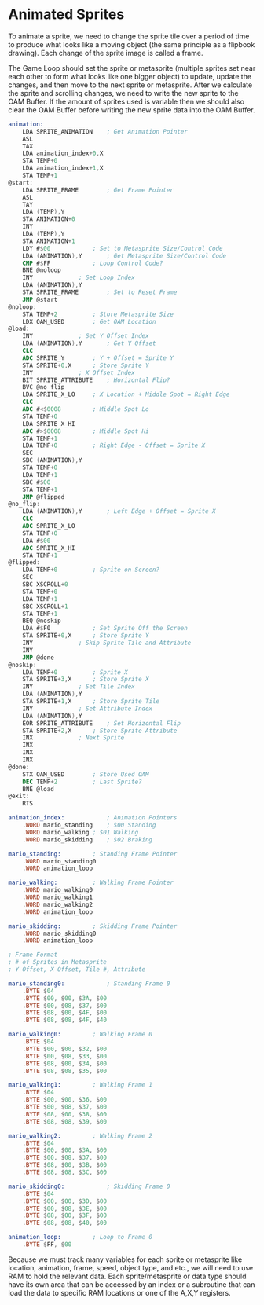 # Animated Sprites

To animate a sprite, we need to change the sprite tile over a period of time to produce what looks like a moving object (the same principle as a flipbook drawing).  Each change of the sprite image is called a frame.

The Game Loop should set the sprite or metasprite (multiple sprites set near each other to form what looks like one bigger object) to update, update the changes, and then move to the next sprite or metasprite.  After we calculate the sprite and scrolling changes, we need to write the new sprite to the OAM Buffer.  If the amount of sprites used is variable then we should also clear the OAM Buffer before writing the new sprite data into the OAM Buffer.

```nasm
animation:
	LDA SPRITE_ANIMATION	; Get Animation Pointer
	ASL
	TAX
	LDA animation_index+0,X
	STA TEMP+0
	LDA animation_index+1,X
	STA TEMP+1
@start:
	LDA SPRITE_FRAME		; Get Frame Pointer
	ASL
	TAY
	LDA (TEMP),Y
	STA ANIMATION+0
	INY
	LDA (TEMP),Y
	STA ANIMATION+1
	LDY #$00			; Set to Metasprite Size/Control Code
	LDA (ANIMATION),Y		; Get Metasprite Size/Control Code
	CMP #$FF			; Loop Control Code?
	BNE @noloop
	INY				; Set Loop Index
	LDA (ANIMATION),Y
	STA SPRITE_FRAME		; Set to Reset Frame
	JMP @start
@noloop:
	STA TEMP+2			; Store Metasprite Size
	LDX OAM_USED		; Get OAM Location
@load:
	INY				; Set Y Offset Index
	LDA (ANIMATION),Y		; Get Y Offset
	CLC
	ADC SPRITE_Y		; Y + Offset = Sprite Y
	STA SPRITE+0,X		; Store Sprite Y
	INY				; X Offset Index
	BIT SPRITE_ATTRIBUTE	; Horizontal Flip?
	BVC @no_flip
	LDA SPRITE_X_LO		; X Location + Middle Spot = Right Edge
	CLC
	ADC #<$0008			; Middle Spot Lo
	STA TEMP+0
	LDA SPRITE_X_HI
	ADC #>$0008			; Middle Spot Hi
	STA TEMP+1
	LDA TEMP+0			; Right Edge - Offset = Sprite X
	SEC
	SBC (ANIMATION),Y
	STA TEMP+0
	LDA TEMP+1
	SBC #$00
	STA TEMP+1
	JMP @flipped
@no_flip:
	LDA (ANIMATION),Y		; Left Edge + Offset = Sprite X
	CLC
	ADC SPRITE_X_LO
	STA TEMP+0
	LDA #$00
	ADC SPRITE_X_HI
	STA TEMP+1
@flipped:
	LDA TEMP+0			; Sprite on Screen?
	SEC
	SBC XSCROLL+0
	STA TEMP+0
	LDA TEMP+1
	SBC XSCROLL+1
	STA TEMP+1
	BEQ @noskip
	LDA #$F0			; Set Sprite Off the Screen
	STA SPRITE+0,X		; Store Sprite Y
	INY				; Skip Sprite Tile and Attribute
	INY
	JMP @done
@noskip:
	LDA TEMP+0			; Sprite X
	STA SPRITE+3,X		; Store Sprite X
	INY				; Set Tile Index
	LDA (ANIMATION),Y	
	STA SPRITE+1,X		; Store Sprite Tile
	INY				; Set Attribute Index
	LDA (ANIMATION),Y
	EOR SPRITE_ATTRIBUTE	; Set Horizontal Flip
	STA SPRITE+2,X		; Store Sprite Attribute
	INX				; Next Sprite
	INX
	INX
	INX
@done:
	STX OAM_USED		; Store Used OAM
	DEC TEMP+2			; Last Sprite?
	BNE @load
@exit:
	RTS

animation_index:			; Animation Pointers
	.WORD mario_standing	; $00 Standing
	.WORD mario_walking	; $01 Walking
	.WORD mario_skidding	; $02 Braking

mario_standing:			; Standing Frame Pointer
	.WORD mario_standing0
	.WORD animation_loop

mario_walking:			; Walking Frame Pointer
	.WORD mario_walking0
	.WORD mario_walking1
	.WORD mario_walking2
	.WORD animation_loop

mario_skidding:			; Skidding Frame Pointer
	.WORD mario_skidding0
	.WORD animation_loop

; Frame Format
; # of Sprites in Metasprite
; Y Offset, X Offset, Tile #, Attribute

mario_standing0:			; Standing Frame 0
	.BYTE $04
	.BYTE $00, $00, $3A, $00
	.BYTE $00, $08, $37, $00
	.BYTE $08, $00, $4F, $00
	.BYTE $08, $08, $4F, $40

mario_walking0:			; Walking Frame 0
	.BYTE $04
	.BYTE $00, $00, $32, $00
	.BYTE $00, $08, $33, $00
	.BYTE $08, $00, $34, $00
	.BYTE $08, $08, $35, $00

mario_walking1:			; Walking Frame 1
	.BYTE $04
	.BYTE $00, $00, $36, $00
	.BYTE $00, $08, $37, $00
	.BYTE $08, $00, $38, $00
	.BYTE $08, $08, $39, $00

mario_walking2:			; Walking Frame 2
	.BYTE $04
	.BYTE $00, $00, $3A, $00
	.BYTE $00, $08, $37, $00
	.BYTE $08, $00, $3B, $00
	.BYTE $08, $08, $3C, $00

mario_skidding0:			; Skidding Frame 0
	.BYTE $04
	.BYTE $00, $00, $3D, $00
	.BYTE $00, $08, $3E, $00
	.BYTE $08, $00, $3F, $00
	.BYTE $08, $08, $40, $00

animation_loop:			; Loop to Frame 0
	.BYTE $FF, $00
```

Because we must track many variables for each sprite or metasprite like location, animation, frame, speed, object type, and etc., we will need to use RAM to hold the relevant data.  Each sprite/metasprite or data type should have its own area that can be accessed by an index or a subroutine that can load the data to specific RAM locations or one of the A,X,Y registers.
